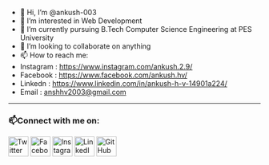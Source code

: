 - 👋 Hi, I’m @ankush-003
- 👀 I’m interested in Web Development
- 🌱 I’m currently pursuing B.Tech Computer Science Engineering at PES University
- 💞️ I’m looking to collaborate on anything 
- 📫 How to reach me:
- Instagram : https://www.instagram.com/ankush.2.9/
- Facebook : https://www.facebook.com/ankush.hv/
- Linkedn : https://www.linkedin.com/in/ankush-h-v-14901a224/
- Email : anshhv2003@gmail.com
---
### 📫Connect with me on:
<a href="https://twitter.com/9f49bd1f004745a"><img height="40px" width="auto" src ="https://github.com/gauravghongde/social-icons/blob/master/PNG/Color/Twitter.png" alt="Twitter"></a>
<a href="https://www.facebook.com/ankush.hv"><img height="40px" width="auto" src ="https://github.com/gauravghongde/social-icons/blob/master/PNG/Color/Facebook.png" alt="Facebook"></a>
<a href="https://www.facebook.com/ankush.hv"><img height="40px" width="auto" src ="https://github.com/gauravghongde/social-icons/blob/master/PNG/Color/Instagram.png" alt="Instagram"></a>
<a href="https://www.facebook.com/ankush.hv"><img height="40px" width="auto" src ="https://github.com/gauravghongde/social-icons/blob/master/PNG/Color/LinkedIN.png" alt="LinkedIN"></a>
<a href="http://www.github.com/carlsednaoui"><img height="40px" width="auto" src ="https://github.com/gauravghongde/social-icons/blob/master/PNG/Color/Github.png" alt="GitHub"></a>

<!---
ankush-003/ankush-003 is a ✨ special ✨ repository because its `README.md` (this file) appears on your GitHub profile.
You can click the Preview link to take a look at your changes.
--->
